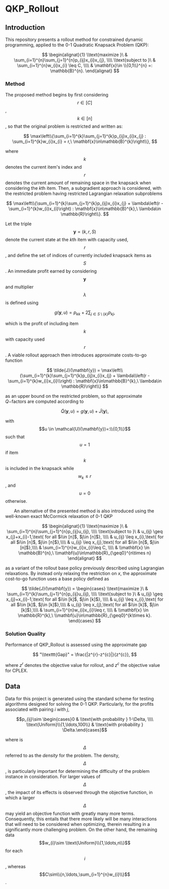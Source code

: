 # QKP_Rollout
## Introduction
This repository presents a rollout method for constrained dynamic programming, applied to the 0-1 Quadratic Knapsack Problem (QKP):

$$ 
\begin{alignat}{1}
\\text{maximize }\ & \sum_{i=1}^{n}\sum_{j=1}^{n}p_{ij}x_{i}x_{j}, \\\\
\\text{subject to }\ & \sum_{i=1}^{n}w_{i}x_{i} \leq C, \\\\
& \mathbf{x}\in \\{0,1\\}^{n} =: \mathbb{B}^{n}.
\end{alignat}
$$

### Method

The proposed method begins by first considering $$r \in [C]$$, $$k\in [n]$$, so that the original problem is restricted and written as:

$$
\max\left\\{\sum_{i=1}^{k}\sum_{j=1}^{k}p_{ij}x_{i}x_{j} : \sum_{i=1}^{k}w_{i}x_{i} = r,\ \mathbf{x}\in\mathbb{B}^{k}\right\\}, 
$$

where $$k$$ denotes the current item's index and $$r$$ denotes the current amount of remaining space in the knapsack when considering the $`k`$th item. Then, a subgradient approach is considered, with the restricted problem having restricted Lagrangian relaxation subproblems 

$$
\max\left\\{\sum_{i=1}^{k}\sum_{j=1}^{k}p_{ij}x_{i}x_{j} + \lambda\left(r - \sum_{i=1}^{k}w_{i}x_{i}\right) : \mathbf{x}\in\mathbb{B}^{k},\ \lambda\in \mathbb{R}\right\\}.
$$

Let the triple $$\mathbf{y} = (k,r,S)$$ denote the current state at the $`k`$th item with capacity used, $$r$$, and define the set of indices of currently included knapsack items as $$S$$. An immediate profit earned by considering $$\mathbf{y}$$ and multiplier $$\lambda$$ is defined using 

$$
g(\mathbf{y},u) = p_{kk} + 2\sum_{j\in S\setminus \{k\}}p_{kj},
$$

which is the profit of including item $$k$$ with capacity used $$r$$. A viable rollout approach then introduces approximate costs-to-go function 

$$
\tilde{J}(\mathbf{y}) = \max\left\\{\sum_{i=1}^{k}\sum_{j=1}^{k}p_{ij}x_{i}x_{j} + \lambda\\left(r - \sum_{i=1}^{k}w_{i}x_{i}\\right) : \mathbf{x}\in\mathbb{B}^{k},\ \lambda\in \mathbb{R}\right\\}
$$

as an upper bound on the restricted problem, so that approximate $`Q-`$factors are computed according to

$$
\tilde{Q}(\mathbf{y},u) = g(\mathbf{y},u) + \tilde{J}(\mathbf{y}),
$$

with $$u \in \mathcal{U}(\mathbf{y})=:\\{0,1\\}$$ such that $$u = 1$$ if item $$k$$ is included in the knapsack while $$w_{k}\leq r$$, and $$u = 0$$ otherwise. 

&nbsp;&nbsp;&nbsp;&nbsp;&nbsp;&nbsp; An alternative of the presented method is also introduced using the well-known exact McCormick relaxation of 0-1 QKP 

$$
\begin{alignat}{1}
\\text{maximize }\ & \sum_{i=1}^{n}\sum_{j=1}^{n}p_{ij}u_{ij}, \\\\
\\text{subject to }\ & u_{ij} \geq x_{j}+x_{i}-1,\text{ for all $i\in [n]$, $j\in [n]$}, \\\\
& u_{ij} \leq x_{i},\text{ for all $i\in [n]$, $j\in [n]$},\\\\
& u_{ij} \leq x_{j},\text{ for all $i\in [n]$, $j\in [n]$},\\\\
& \sum_{i=1}^{n}w_{i}x_{i}\leq C, \\\\
& \\mathbf{x} \in  \mathbb{B}^{n},\ \\mathbf{u}\in\mathbb{R}_{\geq0}^{n\times n}
\end{alignat}
$$

as a variant of the rollout base policy previously described using Lagrangian relaxations. By instead only relaxing the restriction on $`x`$, the approximate cost-to-go function uses a base policy defined as 

$$
\tilde{J}(\mathbf{y}) = \begin{cases}
\\text{maximize }\ & \sum_{i=1}^{k}\sum_{j=1}^{n}p_{ij}u_{ij}, \\\\
\\text{subject to }\ & u_{ij} \geq x_{j}+x_{i}-1,\text{ for all $i\in [k]$, $j\in [k]$}, \\\\
& u_{ij} \leq x_{i},\text{ for all $i\in [k]$, $j\in [k]$},\\\\
& u_{ij} \leq x_{j},\text{ for all $i\in [k]$, $j\in [k]$},\\\\
& \sum_{i=1}^{n}w_{i}x_{i}\leq r, \\\\
& \\mathbf{x} \in  \mathbb{R}^{k},\ \\mathbf{u}\in\mathbb{R}_{\geq0}^{k\times k}.
\end{cases}
$$

### Solution Quality

Performance of QKP_Rollout is assessed using the approximate gap 

$$
"\\texttt{Gap}" = \frac{|z^{r}-z^{c}|}{z^{c}},
$$

where $`z^{r}`$ denotes the objective value for rollout, and $`z^{c}`$ the objective value for CPLEX.

## Data
Data for this project is generated using the standard scheme for testing algorithms designed for solving the 0-1 QKP. Particularly, for the profits associated with pairing $i$ with $j$, 

$$p_{ij}\sim \begin{cases}0 & \\text{with probability } 1-\Delta,  \\\\ \\text{Uniform}\\{1,\ldots,100\\} & \\text{with probability } \Delta.\end{cases}$$

where is $$\Delta$$ referred to as the *density* for the problem. The density, $$\Delta$$, is particularly important for determining the difficulty of the problem instance in consideration.
For larger values of $$\Delta$$, the impact of its effects is observed through the objective function, in which a larger $$\Delta$$ may yield an objective function with greatly many more terms. Consequently,
this entails that there more likely will be many interactions that will need to be considered when optimizing, therein resulting in a significantly more challenging problem. On the other
hand, the remaining data $$w_{i}\sim \\text{Uniform}\\{1,\ldots,n\\}$$ for each $$i$$, whereas $$C\sim\\{n,\ldots,\sum_{i=1}^{n}w_{i}\\}$$.
